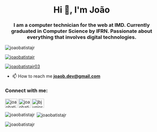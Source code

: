 <h1 align="center">Hi 👋, I'm João</h1>
<h3 align="center">I am a computer technician for the web at IMD. Currently graduated in Computer Science by IFRN. Passionate about everything that involves digital technologies.</h3>

<p align="left"> <img src="https://komarev.com/ghpvc/?username=joaobatistajr&label=Profile%20views&color=0e75b6&style=flat" alt="joaobatistajr" /> </p>

<p align="left"> <a href="https://github.com/ryo-ma/github-profile-trophy"><img src="https://github-profile-trophy.vercel.app/?username=joaobatistajr" alt="joaobatistajr" /></a> </p>

<p align="left"> <a href="https://twitter.com/joaobatistajr03" target="blank"><img src="https://img.shields.io/twitter/follow/joaobatistajr03?logo=twitter&style=for-the-badge" alt="joaobatistajr03" /></a> </p>

- 📫 How to reach me **joaob.dev@gmail.com**

<h3 align="left">Connect with me:</h3>
<p align="left">
<a href="https://dev.to/joaobatistajr" target="blank"><img align="center" src="https://cdn.jsdelivr.net/npm/simple-icons@3.0.1/icons/dev-dot-to.svg" alt="joaobatistajr" height="30" width="40" /></a>
<a href="https://twitter.com/joaobatistajr03" target="blank"><img align="center" src="https://cdn.jsdelivr.net/npm/simple-icons@3.0.1/icons/twitter.svg" alt="joaobatistajr03" height="30" width="40" /></a>
<a href="https://linkedin.com/in/jbjunior03" target="blank"><img align="center" src="https://cdn.jsdelivr.net/npm/simple-icons@3.0.1/icons/linkedin.svg" alt="jbjunior03" height="30" width="40" /></a>
</p>



<p><img align="left" src="https://github-readme-stats.vercel.app/api/top-langs?username=joaobatistajr&show_icons=true&locale=en&layout=compact" alt="joaobatistajr" /></p>

<p>&nbsp;<img align="center" src="https://github-readme-stats.vercel.app/api?username=joaobatistajr&show_icons=true&locale=en" alt="joaobatistajr" /></p>

<p><img align="center" src="https://github-readme-streak-stats.herokuapp.com/?user=joaobatistajr&" alt="joaobatistajr" /></p>